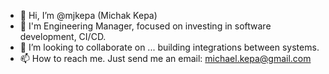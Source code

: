 - 👋 Hi, I’m @mjkepa (Michak Kepa)
- 👀 I'm Engineering Manager, focused on investing in software development, CI/CD.
- 💞️ I’m looking to collaborate on ... building integrations between systems.
- 📫 How to reach me. Just send me an email: michael.kepa@gmail.com

<!---
mjkepa/mjkepa is a ✨ special ✨ repository because its `README.md` (this file) appears on your GitHub profile.
You can click the Preview link to take a look at your changes.
--->
